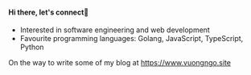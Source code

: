 #### Hi there, let's connect👋

- Interested in software engineering and web development
- Favourite programming languages: Golang, JavaScript, TypeScript, Python

On the way to write some of my blog at https://www.vuongngo.site
